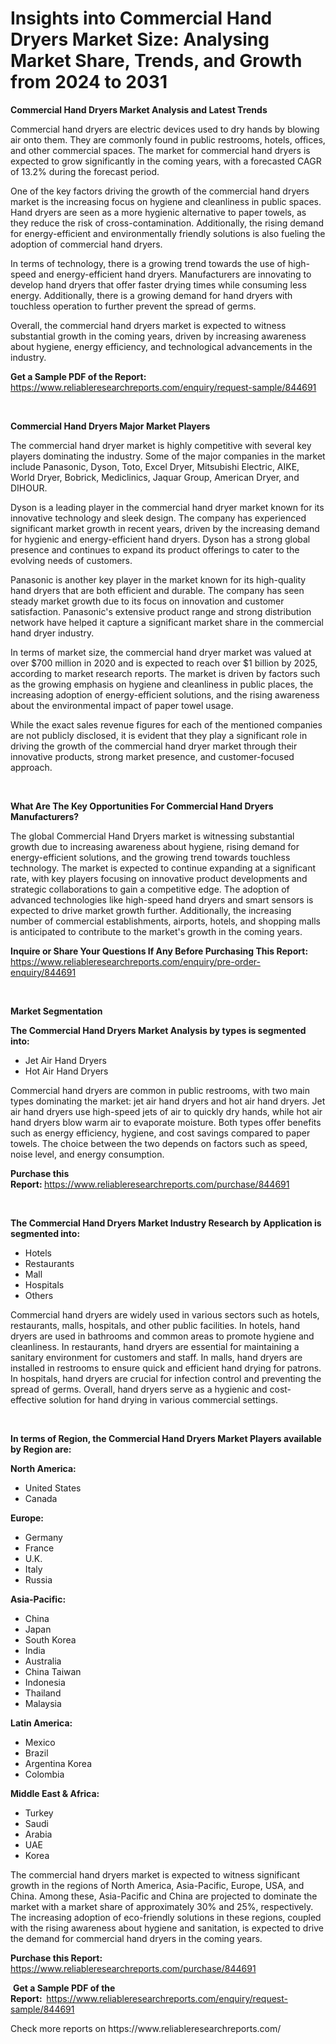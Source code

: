 <p><h1>Insights into Commercial Hand Dryers Market Size: Analysing Market Share, Trends, and Growth from 2024 to 2031</h1></p><p><strong>Commercial Hand Dryers Market Analysis and Latest Trends</strong></p>
<p><p>Commercial hand dryers are electric devices used to dry hands by blowing air onto them. They are commonly found in public restrooms, hotels, offices, and other commercial spaces. The market for commercial hand dryers is expected to grow significantly in the coming years, with a forecasted CAGR of 13.2% during the forecast period.</p><p>One of the key factors driving the growth of the commercial hand dryers market is the increasing focus on hygiene and cleanliness in public spaces. Hand dryers are seen as a more hygienic alternative to paper towels, as they reduce the risk of cross-contamination. Additionally, the rising demand for energy-efficient and environmentally friendly solutions is also fueling the adoption of commercial hand dryers.</p><p>In terms of technology, there is a growing trend towards the use of high-speed and energy-efficient hand dryers. Manufacturers are innovating to develop hand dryers that offer faster drying times while consuming less energy. Additionally, there is a growing demand for hand dryers with touchless operation to further prevent the spread of germs.</p><p>Overall, the commercial hand dryers market is expected to witness substantial growth in the coming years, driven by increasing awareness about hygiene, energy efficiency, and technological advancements in the industry.</p></p>
<p><strong>Get a Sample PDF of the Report:&nbsp;</strong> <a href="https://www.reliableresearchreports.com/enquiry/request-sample/844691">https://www.reliableresearchreports.com/enquiry/request-sample/844691</a></p>
<p>&nbsp;</p>
<p><strong>Commercial Hand Dryers Major Market Players</strong></p>
<p><p>The commercial hand dryer market is highly competitive with several key players dominating the industry. Some of the major companies in the market include Panasonic, Dyson, Toto, Excel Dryer, Mitsubishi Electric, AIKE, World Dryer, Bobrick, Mediclinics, Jaquar Group, American Dryer, and DIHOUR.</p><p>Dyson is a leading player in the commercial hand dryer market known for its innovative technology and sleek design. The company has experienced significant market growth in recent years, driven by the increasing demand for hygienic and energy-efficient hand dryers. Dyson has a strong global presence and continues to expand its product offerings to cater to the evolving needs of customers.</p><p>Panasonic is another key player in the market known for its high-quality hand dryers that are both efficient and durable. The company has seen steady market growth due to its focus on innovation and customer satisfaction. Panasonic's extensive product range and strong distribution network have helped it capture a significant market share in the commercial hand dryer industry.</p><p>In terms of market size, the commercial hand dryer market was valued at over $700 million in 2020 and is expected to reach over $1 billion by 2025, according to market research reports. The market is driven by factors such as the growing emphasis on hygiene and cleanliness in public places, the increasing adoption of energy-efficient solutions, and the rising awareness about the environmental impact of paper towel usage.</p><p>While the exact sales revenue figures for each of the mentioned companies are not publicly disclosed, it is evident that they play a significant role in driving the growth of the commercial hand dryer market through their innovative products, strong market presence, and customer-focused approach.</p></p>
<p>&nbsp;</p>
<p><strong>What Are The Key Opportunities For Commercial Hand Dryers Manufacturers?</strong></p>
<p><p>The global Commercial Hand Dryers market is witnessing substantial growth due to increasing awareness about hygiene, rising demand for energy-efficient solutions, and the growing trend towards touchless technology. The market is expected to continue expanding at a significant rate, with key players focusing on innovative product developments and strategic collaborations to gain a competitive edge. The adoption of advanced technologies like high-speed hand dryers and smart sensors is expected to drive market growth further. Additionally, the increasing number of commercial establishments, airports, hotels, and shopping malls is anticipated to contribute to the market's growth in the coming years.</p></p>
<p><strong>Inquire or Share Your Questions If Any Before Purchasing This Report:</strong> <a href="https://www.reliableresearchreports.com/enquiry/pre-order-enquiry/844691">https://www.reliableresearchreports.com/enquiry/pre-order-enquiry/844691</a></p>
<p>&nbsp;</p>
<p><strong>Market Segmentation</strong></p>
<p><strong>The Commercial Hand Dryers Market Analysis by types is segmented into:</strong></p>
<p><ul><li>Jet Air Hand Dryers</li><li>Hot Air Hand Dryers</li></ul></p>
<p><p>Commercial hand dryers are common in public restrooms, with two main types dominating the market: jet air hand dryers and hot air hand dryers. Jet air hand dryers use high-speed jets of air to quickly dry hands, while hot air hand dryers blow warm air to evaporate moisture. Both types offer benefits such as energy efficiency, hygiene, and cost savings compared to paper towels. The choice between the two depends on factors such as speed, noise level, and energy consumption.</p></p>
<p><strong>Purchase this Report:&nbsp;</strong><a href="https://www.reliableresearchreports.com/purchase/844691">https://www.reliableresearchreports.com/purchase/844691</a></p>
<p>&nbsp;</p>
<p><strong>The Commercial Hand Dryers Market Industry Research by Application is segmented into:</strong></p>
<p><ul><li>Hotels</li><li>Restaurants</li><li>Mall</li><li>Hospitals</li><li>Others</li></ul></p>
<p><p>Commercial hand dryers are widely used in various sectors such as hotels, restaurants, malls, hospitals, and other public facilities. In hotels, hand dryers are used in bathrooms and common areas to promote hygiene and cleanliness. In restaurants, hand dryers are essential for maintaining a sanitary environment for customers and staff. In malls, hand dryers are installed in restrooms to ensure quick and efficient hand drying for patrons. In hospitals, hand dryers are crucial for infection control and preventing the spread of germs. Overall, hand dryers serve as a hygienic and cost-effective solution for hand drying in various commercial settings.</p></p>
<p>&nbsp;</p>
<p><strong>In terms of Region, the Commercial Hand Dryers Market Players available by Region are:</strong></p>
<p>
    <p> <strong> North America: </strong>
        <ul>
            <li>United States</li>
            <li>Canada</li>
        </ul>
        </p> 
    <p> <strong> Europe: </strong>
        <ul>
            <li>Germany</li>
            <li>France</li>
            <li>U.K.</li>
            <li>Italy</li>
            <li>Russia</li>
        </ul>
        </p> 
    <p> <strong> Asia-Pacific: </strong>
        <ul>
            <li>China</li>
            <li>Japan</li>
            <li>South Korea</li>
            <li>India</li>
            <li>Australia</li>
            <li>China Taiwan</li>
            <li>Indonesia</li>
            <li>Thailand</li>
            <li>Malaysia</li>
        </ul>
        </p> 
    <p> <strong> Latin America: </strong>
        <ul>
            <li>Mexico</li>
            <li>Brazil</li>
            <li>Argentina Korea</li>
            <li>Colombia</li>
        </ul>
        </p> 
    <p> <strong> Middle East & Africa: </strong>
        <ul>
            <li>Turkey</li>
            <li>Saudi</li>
            <li>Arabia</li>
            <li>UAE</li>
            <li>Korea</li>
        </ul>
    </p>
    </p>
<p><p>The commercial hand dryers market is expected to witness significant growth in the regions of North America, Asia-Pacific, Europe, USA, and China. Among these, Asia-Pacific and China are projected to dominate the market with a market share of approximately 30% and 25%, respectively. The increasing adoption of eco-friendly solutions in these regions, coupled with the rising awareness about hygiene and sanitation, is expected to drive the demand for commercial hand dryers in the coming years.</p></p>
<p><strong>Purchase this Report: </strong><a href="https://www.reliableresearchreports.com/purchase/844691">https://www.reliableresearchreports.com/purchase/844691</a></p>
<p>&nbsp;<strong>Get a Sample PDF of the Report:&nbsp;&nbsp;</strong><a href="https://www.reliableresearchreports.com/enquiry/request-sample/844691">https://www.reliableresearchreports.com/enquiry/request-sample/844691</a></p>
<p><strong></strong></p>
<p>Check more reports on https://www.reliableresearchreports.com/</p>